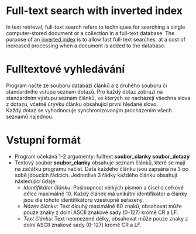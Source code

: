 # Full-text search with inverted index

In text retrieval, full-text search refers to techniques for searching a single computer-stored document or a collection in a full-text database.
The purpose of an [inverted index](https://en.wikipedia.org/wiki/Inverted_index) is to allow fast full-text searches, at a cost of increased processing when a document is added to the database.

# Fulltextové vyhledávání

Program načte ze souboru databázi článků a z druhého souboru či standardního vstupu seznam dotazů. Pro každý dotaz zobrazí na standardním výstupu seznam článků, ve kterých se nacházejí všechna slova z dotazu, včetně úryvku článku obsahující první hledané slovo.   
Každý dotaz se vyhodnocuje synchronizovaným procházením všech seznamů najednou.

# Vstupní formát

- Program očekává 1-2 argumenty: fulltext **soubor_clanky soubor_dotazy**
- Textový soubor **soubor_clanky** obsahuje seznam článků, které se mají na začátku programu načíst. Data každého článku jsou zapsána na 3 po sobě jdoucích řádcích. Jednotlivé 3 řádky každého článku obsahují následující údaje:
  - *Identifikátor článku*: Posloupnost velkých písmen a čísel o celkové délce maximálně 10. Každý článek má unikátní identifikátor a články jsou dle tohoto identifikátoru vzestupně seřazeny.
  - *Název článku*: Text dlouhý maximálně 60 znaků, obsahovat může pouze znaky z dolní ASCII znakové sady (0-127) kromě CR a LF.
  - *Text článku*: Text neomezené délky, obsahovat může pouze znaky z dolní ASCII znakové sady (0-127) kromě CR a LF.
